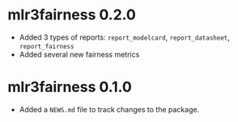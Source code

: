 # mlr3fairness 0.2.0

* Added 3 types of reports: `report_modelcard`, `report_datasheet`, `report_fairness`
* Added several new fairness metrics


# mlr3fairness 0.1.0

* Added a `NEWS.md` file to track changes to the package.

